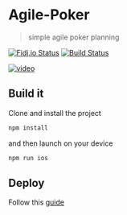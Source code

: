 # Agile-Poker

> simple agile poker planning

[![Fidj.io Status][fidj-image]][fidj-url]
[![Build Status][travis-image]][travis-url]

[![video][youtube-img]][youtube-video]

## Build it

Clone and install the project

```bash
npm install
```

and then launch on your device

```bash
npm run ios
```

## Deploy

Follow this [guide](https://ionicframework.com/docs/intro/deploying/)

[fidj-image]: https://fidj-sandbox.herokuapp.com/_/agile-poker/badges/github.svg
[fidj-url]: https://fidj.ovh/_/agile-poker

[youtube-img]: http://img.youtube.com/vi/0FbnCWWg_NY/0.jpg
[youtube-video]: https://www.youtube.com/embed/0FbnCWWg_NY?autoplay=true

[travis-image]: https://travis-ci.org/ofidj/agile-poker.svg?branch=master
[travis-url]: https://travis-ci.org/ofidj/agile-poker

